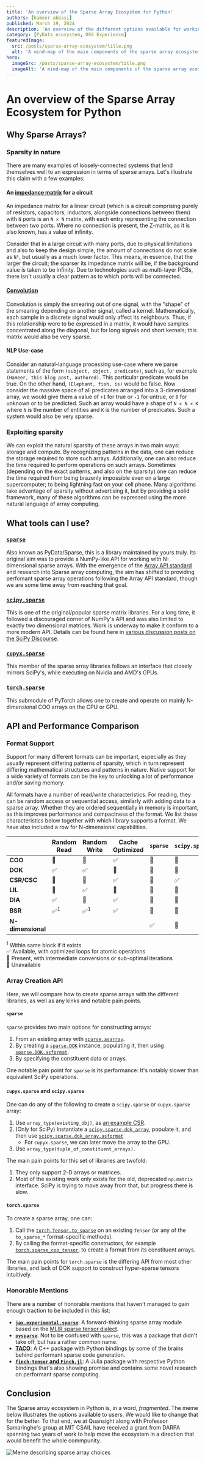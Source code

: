 ```yaml
---
title: 'An overview of the Sparse Array Ecosystem for Python'
authors: [hameer-abbasi]
published: March 19, 2024
description: 'An overview of the different options available for working with sparse arrays in Python'
category: [PyData ecosystem, OSS Experience]
featuredImage:
  src: /posts/sparse-array-ecosystem/title.png
  alt: 'A mind-map of the main components of the sparse array ecosystem'
hero:
  imageSrc: /posts/sparse-array-ecosystem/title.png
  imageAlt: 'A mind-map of the main components of the sparse array ecosystem'
---
```


# An overview of the Sparse Array Ecosystem for Python

## Why Sparse Arrays?

### Sparsity in nature

There are many examples of loosely-connected systems that lend themselves well to an expression in terms of sparse arrays. Let's illustrate this claim with a few examples:

#### An [impedance matrix](https://en.wikipedia.org/wiki/Impedance_parameters) for a circuit

An impedance matrix for a linear circuit (which is a circuit comprising purely of resistors, capacitors, inductors, alongside connections between them) with `N` ports is an `N ✕ N` matrix, with each entry representing the connection between two ports. Where no connection is present, the Z-matrix, as it is also known, has a value of infinity.

Consider that in a large circuit with many ports, due to physical limitations and also to keep the design simple, the amount of connections do not scale as `N²`, but usually as a much lower factor. This means, in essence, that the larger the circuit; the sparser its impedance matrix will be, if the background value is taken to be infinity. Due to technologies such as multi-layer PCBs, there isn't usually a clear pattern as to which ports will be connected.

#### [Convolution](https://en.wikipedia.org/wiki/Convolution)

Convolution is simply the smearing out of one signal, with the "shape" of the smearing depending on another signal, called a kernel. Mathematically, each sample in a discrete signal would only affect its neighbours. Thus, if this relationship were to be expressed in a matrix, it would have samples concentrated along the diagonal, but for long signals and short kernels; this matrix would also be very sparse.

#### NLP Use-case

Consider an natural-language processing use-case where we parse statements of the form `(subject, object, predicate)`, such as, for example `(Hameer, this blog post, authored)`. This particular predicate would be true. On the other hand, `(Elephant, fish, is)` would be false. Now consider the massive space of all predicates arranged into a 3-dimensional array, we would give them a value of `+1` for true or `-1` for untrue, or `0` for unknown or to be predicted. Such an array would have a shape of `N ✕ N ✕ K` where `N` is the number of entities and `K` is the number of predicates. Such a system would also be very sparse.

### Exploiting sparsity

We can exploit the natural sparsity of these arrays in two main ways: storage and compute. By recognizing patterns in the data, one can reduce the storage required to store such arrays. Additionally, one can also reduce the time required to perform operations on such arrays. Sometimes (depending on the exact patterns, and also on the sparsity) one can reduce the time required from being brazenly impossible even on a large supercomputer; to being lightning fast on your cell phone. Many algorithms take advantage of sparsity without advertising it, but by providing a solid framework, many of these algorithms can be expressed using the more natural language of array computing.

## What tools can I use?

### [`sparse`](https://sparse.pydata.org/)

Also known as PyData/Sparse, this is a library maintained by yours truly. Its original aim was to provide a NumPy-like API for working with N-dimensional sparse arrays. With the emergence of the [Array API standard](https://data-apis.org/array-api/latest/) and research into Sparse array computing, the aim has shifted to providing perfomant sparse array operations following the Array API standard, though we are some time away from reaching that goal.

### [`scipy.sparse`](https://docs.scipy.org/doc/scipy/reference/sparse.html)

This is one of the original/popular sparse matrix libraries. For a long time, it followed a discouraged corner of NumPy's API and was also limited to exactly two dimensional matrices. Work is underway to make it conform to a more modern API. Details can be found here in [various discussion posts on the SciPy Discourse](https://discuss.scientific-python.org/tag/sparse-arrays).

### [`cupyx.sparse`](https://docs.cupy.dev/en/stable/reference/scipy_sparse.html)

This member of the sparse array libraries follows an interface that closely mirrors SciPy's, while executing on Nvidia and AMD's GPUs.

### [`torch.sparse`](https://pytorch.org/docs/stable/sparse.html)

This submodule of PyTorch allows one to create and operate on mainly N-dimensional COO arrays on the CPU or GPU.

## API and Performance Comparison

### Format Support

Support for many different formats can be important, especially as they usually represent differing patterns of sparsity, which in turn represent differing mathematical structures and patterns in nature. Native support for a wide variety of formats can be the key to unlocking a lot of performance and/or saving memory.

All formats have a number of read/write characteristics. For reading, they can be random access or sequential access, similarly with adding data to a sparse array. Whether they are ordered sequentially in memory is important, as this improves performance and compactness of the format. We list these characteristics below together with which library supports a format. We have also included a row for N-dimensional capabilities.

|                   | **Random Read** | **Random Write** | **Cache Optimized** | **`sparse`** | **`scipy.sparse`** | **`cupyx.sparse`** | **`torch.sparse`** |
| ----------------- | --------------- | ---------------- | ------------------- | ------------ | ------------------ | ------------------ | ------------------ |
| **COO**           | 🚫              | 🚫               | ✅                  | 🚧           | 🚧                 | 🚧                 | ✅                 |
| **DOK**           | ✅              | ✅               | 🚫                  | 🚧           | 🚧                 | 🚧                 | 🚫                 |
| **CSR/CSC**       | 🚫              | 🚫               | ✅                  | 🚧           | ✅                 | ✅                 | 🚧                 |
| **LIL**           | 🚫              | ✅               | 🚫                  | 🚫           | 🚧                 | 🚫                 | 🚫                 |
| **DIA**           | ✅              | 🚫               | ✅                  | 🚫           | 🚧                 | 🚧                 | 🚫                 |
| **BSR**           | ✅<sup>1</sup>  | ✅<sup>1</sup>   | ✅                  | 🚫           | 🚧                 | 🚫                 | 🚧                 |
| **N-dimensional** |                 |                  |                     | ✅           | 🚫                 | 🚫                 | ✅                 |

<sup>1</sup> Within same block if it exists <br />
✅ Available, with optimized loops for atomic operations <br />
🚧 Present, with intermediate conversions or sub-optimal iterations <br />
🚫 Unavailable

### Array Creation API

Here, we will compare how to create sparse arrays with the different libraries, as well as any kinks and notable pain points.

#### `sparse`

`sparse` provides two main options for constructing arrays:

1. From an existing array with [`sparse.asarray`](https://sparse.pydata.org/en/stable/generated/sparse.asarray.html).
2. By creating a [`sparse.DOK`](https://sparse.pydata.org/en/stable/generated/sparse.DOK.html) instance, populating it, then using [`sparse.DOK.asformat`](https://sparse.pydata.org/en/stable/generated/sparse.DOK.asformat.html).
3. By specifying the constituent data or arrays.

One notable pain point for `sparse` is its performance: It's notably slower than equivalent SciPy operations.

#### `cupyx.sparse` and `scipy.sparse`

One can do any of the following to create a `scipy.sparse` or `cupyx.sparse` array:

1. Use `array_type(existing_obj)`, as [an example CSR](https://docs.scipy.org/doc/scipy/reference/generated/scipy.sparse.csr_array.html).
2. (Only for SciPy) Instantiate a [`scipy.sparse.dok_array`](https://docs.scipy.org/doc/scipy/reference/generated/scipy.sparse.dok_array.html), populate it, and then use [`scipy.sparse.dok_array.asformat`](https://docs.scipy.org/doc/scipy/reference/generated/scipy.sparse.dok_array.asformat.html#scipy.sparse.dok_array.asformat)
   - For `cupyx.sparse`, we can later move the array to the GPU.
3. Use `array_type(tuple_of_constituent_arrays)`.

The main pain points for this set of libraries are twofold:

1. They only support 2-D arrays or matrices.
2. Most of the existing work only exists for the old, deprecated `np.matrix` interface. SciPy is trying to move away from that, but progress there is slow.

#### `torch.sparse`

To create a sparse array, one can:

1. Call the [`torch.Tensor.to_sparse`](https://pytorch.org/docs/stable/generated/torch.Tensor.to_sparse.html) on an existing `Tensor` (or any of the `to_sparse_*` format-specific methods).
2. By calling the format-specific constructors, for example [`torch.sparse_coo_tensor`](https://pytorch.org/docs/stable/generated/torch.sparse_coo_tensor.html), to create a format from its constituent arrays.

The main pain points for `torch.sparse` is the differing API from most other libraries, and lack of DOK support to construct hyper-sparse tensors intuitively.

### Honorable Mentions

There are a number of honorable mentions that haven't managed to gain enough traction to be included in this list:

- [**`jax.experimental.sparse`**](https://jax.readthedocs.io/en/latest/jax.experimental.sparse.html): A forward-thinking sparse array module based on the [MLIR sparse tensor dialect](https://mlir.llvm.org/docs/Dialects/SparseTensorOps/).
- [**`pysparse`**](https://pysparse.sourceforge.net/): Not to be confused with `sparse`, this was a package that didn't take off, but has a rather common name.
- [**TACO**](http://tensor-compiler.org/): A C++ package with Python bindings by some of the brains behind performant sparse code generation.
- [**`finch-tensor` and `Finch.jl`**](https://willowahrens.io/Finch.jl/dev): A Julia package with respective Python bindings that's also showing promise and contains some novel research on performant sparse computing.

## Conclusion

The Sparse array ecosystem in Python is, in a word, _fragmented_. The meme below illustrates the options available to users. We would like to change that for the better. To that end, we at Quansight along with Professor Samaringhe's group at MIT CSAIL have received a grant from DARPA spanning two years of work to help move the ecosystem in a direction that would benefit the whole commpunity.

![Meme describing sparse array choices](/posts/sparse-array-ecosystem/meme.jpg 'The State of Sparse Array Computing in Python')

